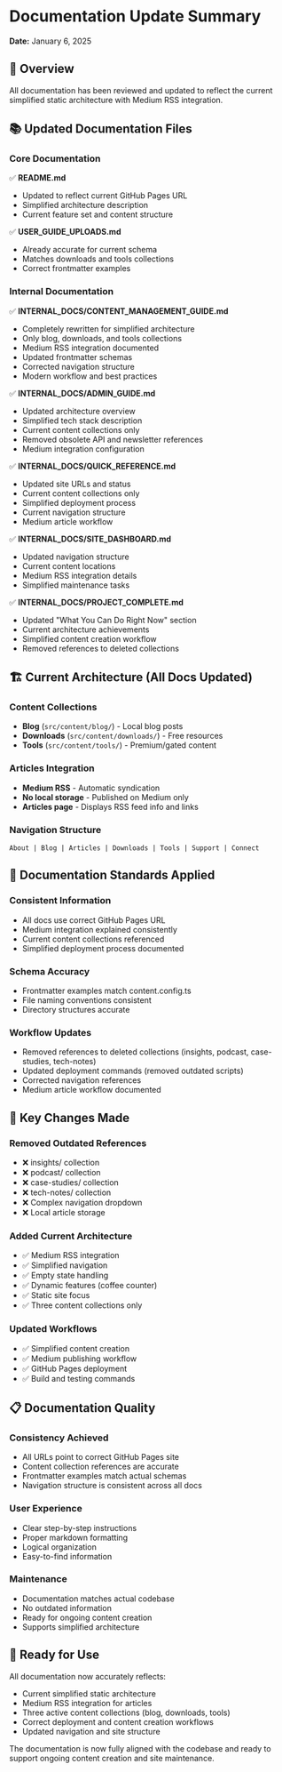 # Documentation Update Summary

**Date:** January 6, 2025

## 🎯 Overview

All documentation has been reviewed and updated to reflect the current simplified static architecture with Medium RSS integration.

## 📚 Updated Documentation Files

### Core Documentation

✅ **README.md**

- Updated to reflect current GitHub Pages URL
- Simplified architecture description
- Current feature set and content structure

✅ **USER_GUIDE_UPLOADS.md**

- Already accurate for current schema
- Matches downloads and tools collections
- Correct frontmatter examples

### Internal Documentation

✅ **INTERNAL_DOCS/CONTENT_MANAGEMENT_GUIDE.md**

- Completely rewritten for simplified architecture
- Only blog, downloads, and tools collections
- Medium RSS integration documented
- Updated frontmatter schemas
- Corrected navigation structure
- Modern workflow and best practices

✅ **INTERNAL_DOCS/ADMIN_GUIDE.md**

- Updated architecture overview
- Simplified tech stack description
- Current content collections only
- Removed obsolete API and newsletter references
- Medium integration configuration

✅ **INTERNAL_DOCS/QUICK_REFERENCE.md**

- Updated site URLs and status
- Current content collections only
- Simplified deployment process
- Current navigation structure
- Medium article workflow

✅ **INTERNAL_DOCS/SITE_DASHBOARD.md**

- Updated navigation structure
- Current content locations
- Medium RSS integration details
- Simplified maintenance tasks

✅ **INTERNAL_DOCS/PROJECT_COMPLETE.md**

- Updated "What You Can Do Right Now" section
- Current architecture achievements
- Simplified content creation workflow
- Removed references to deleted collections

## 🏗️ Current Architecture (All Docs Updated)

### Content Collections

- **Blog** (`src/content/blog/`) - Local blog posts
- **Downloads** (`src/content/downloads/`) - Free resources
- **Tools** (`src/content/tools/`) - Premium/gated content

### Articles Integration

- **Medium RSS** - Automatic syndication
- **No local storage** - Published on Medium only
- **Articles page** - Displays RSS feed info and links

### Navigation Structure

```
About | Blog | Articles | Downloads | Tools | Support | Connect
```

## 🔧 Documentation Standards Applied

### Consistent Information

- All docs use correct GitHub Pages URL
- Medium integration explained consistently
- Current content collections referenced
- Simplified deployment process documented

### Schema Accuracy

- Frontmatter examples match content.config.ts
- File naming conventions consistent
- Directory structures accurate

### Workflow Updates

- Removed references to deleted collections (insights, podcast, case-studies, tech-notes)
- Updated deployment commands (removed outdated scripts)
- Corrected navigation references
- Medium article workflow documented

## 🎯 Key Changes Made

### Removed Outdated References

- ❌ insights/ collection
- ❌ podcast/ collection  
- ❌ case-studies/ collection
- ❌ tech-notes/ collection
- ❌ Complex navigation dropdown
- ❌ Local article storage

### Added Current Architecture

- ✅ Medium RSS integration
- ✅ Simplified navigation
- ✅ Empty state handling
- ✅ Dynamic features (coffee counter)
- ✅ Static site focus
- ✅ Three content collections only

### Updated Workflows

- ✅ Simplified content creation
- ✅ Medium publishing workflow
- ✅ GitHub Pages deployment
- ✅ Build and testing commands

## 📋 Documentation Quality

### Consistency Achieved

- All URLs point to correct GitHub Pages site
- Content collection references are accurate
- Frontmatter examples match actual schemas
- Navigation structure is consistent across all docs

### User Experience

- Clear step-by-step instructions
- Proper markdown formatting
- Logical organization
- Easy-to-find information

### Maintenance

- Documentation matches actual codebase
- No outdated information
- Ready for ongoing content creation
- Supports simplified architecture

## 🚀 Ready for Use

All documentation now accurately reflects:

- Current simplified static architecture
- Medium RSS integration for articles
- Three active content collections (blog, downloads, tools)
- Correct deployment and content creation workflows
- Updated navigation and site structure

The documentation is now fully aligned with the codebase and ready to support ongoing content creation and site maintenance.
